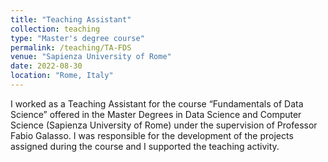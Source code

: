 ```yaml
---
title: "Teaching Assistant"
collection: teaching
type: "Master's degree course"
permalink: /teaching/TA-FDS
venue: "Sapienza University of Rome"
date: 2022-08-30
location: "Rome, Italy"
---
```


I worked as a Teaching Assistant for the course “Fundamentals of Data Science” offered in the Master Degrees in Data Science and Computer Science (Sapienza University of Rome) under the supervision of Professor Fabio Galasso. I was responsible for the development of the projects assigned during the course and I supported the teaching activity.

